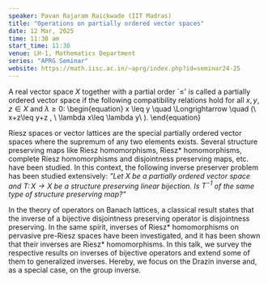 ```yaml
---
speaker: Pavan Rajaram Raickwade (IIT Madras)
title: "Operations on partially ordered vector spaces"
date: 12 Mar, 2025
time: 11:30 am
start_time: 11:30
venue: LH-1, Mathematics Department
series: "APRG Seminar"
website: https://math.iisc.ac.in/~aprg/index.php?id=seminar24-25
---
```


A real vector space $X$ together with a partial order `$\leq$' is called a partially ordered vector space if the following compatibility relations hold for all $x,y,z \in X$ and $\lambda \geq 0$:
\begin{equation}
x \leq y \quad \Longrightarrow \quad (\ x+z\leq y+z , \ \lambda x\leq \lambda y\ ).
\end{equation}

Riesz spaces or vector lattices are the special partially ordered vector spaces where the supremum of any two elements exists. Several structure preserving maps
like Riesz homomorphisms, Riesz* homomorphisms, complete Riesz homomorphisms and disjointness preserving maps, etc. have been studied. In this context, the
following inverse preserver problem has been studied extensively:
_"Let $X$ be a partially ordered vector space and $T\colon X\rightarrow X$ be a structure preserving linear bijection. Is $T^{-1}$ of the same type of structure
preserving map?"_

In the theory of operators on Banach lattices, a classical result states that the inverse of a bijective disjointness preserving operator is disjointness preserving.
In the same spirit, inverses of Riesz* homomorphisms on pervasive pre-Riesz spaces have been investigated, and it has been shown that their inverses are Riesz*
homomorphisms.  In this talk, we survey the respective results on inverses of bijective operators and extend some of them to generalized inverses. Hereby, we focus
on the Drazin inverse and, as a special case, on the group inverse.

